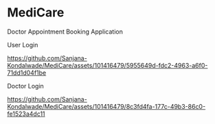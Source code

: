 # MediCare
Doctor Appointment Booking Application

User Login

https://github.com/Sanjana-Kondalwade/MediCare/assets/101416479/5955649d-fdc2-4963-a6f0-71dd1d04f1be

Doctor Login

https://github.com/Sanjana-Kondalwade/MediCare/assets/101416479/8c3fd4fa-177c-49b3-86c0-fe1523a4dc11



